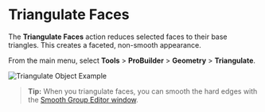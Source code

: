 # Triangulate Faces

The __Triangulate Faces__ action reduces selected faces to their base triangles. This creates a faceted, non-smooth appearance. 

From the main menu, select **Tools** > **ProBuilder** > **Geometry** > **Triangulate**.

![Triangulate Object Example](images/TriangulateObject_Example.png)

> **Tip:** When you triangulate faces, you can smooth the hard edges with the [Smooth Group Editor window](smoothing-groups.md).
